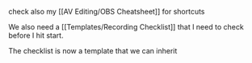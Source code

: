 check also my [[AV Editing/OBS Cheatsheet]] for shortcuts

We also need a [[Templates/Recording Checklist]] that I need to  check before I hit start.

The checklist is now a template that we can inherit 

